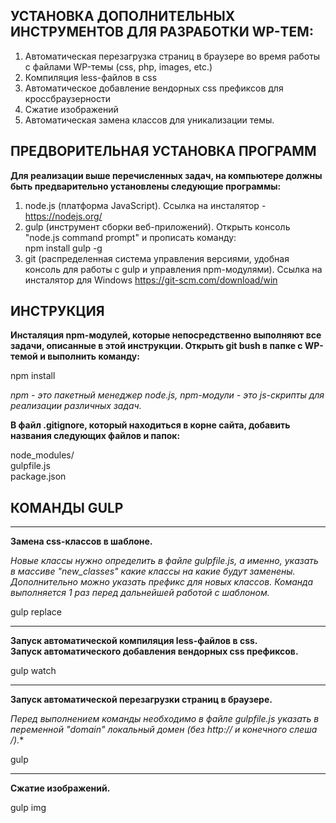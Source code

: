 ## УСТАНОВКА ДОПОЛНИТЕЛЬНЫХ ИНСТРУМЕНТОВ ДЛЯ РАЗРАБОТКИ WP-ТЕМ:
1. Автоматическая перезагрузка страниц в браузере во время работы с файлами WP-темы (css, php, images, etc.)
2. Компиляция less-файлов в css
3. Автоматическое добавление вендорных css префиксов для кроссбраузерности
4. Сжатие изображений
5. Автоматическая замена классов для уникализации темы.

## ПРЕДВОРИТЕЛЬНАЯ УСТАНОВКА ПРОГРАММ
**Для реализации выше перечисленных задач, на компьютере должны быть предварительно установлены следующие программы:**
1. node.js (платформа JavaScript). Ссылка на инсталятор - https://nodejs.org/
2. gulp (инструмент сборки веб-приложений). Открыть консоль "node.js command prompt" и прописать команду:  
npm install gulp -g
3. git (распределенная система управления версиями, удобная консоль для работы с gulp и управления npm-модулями). Ссылка на инсталятор для Windows https://git-scm.com/download/win

## ИНСТРУКЦИЯ
**Инсталяция npm-модулей, которые непосредственно выполняют все задачи, описанные в этой инструкции. Открыть git bush в папке с WP-темой и выполнить команду:**

npm install

*npm - это пакетный менеджер node.js, npm-модули - это js-скрипты для реализации различных задач.*

**В файл .gitignore, который находиться в корне сайта, добавить названия следующих файлов и папок:**  

node_modules/  
gulpfile.js  
package.json  


## КОМАНДЫ GULP
***
**Замена css-классов в шаблоне.**

*Новые классы нужно определить в файле gulpfile.js, а именно, указать в массиве "new_classes" какие классы на какие будут заменены. Дополнительно можно указать префикс для новых классов. Команда выполняется 1 раз перед дальнейшей работой с шаблоном.*

gulp replace

***

**Запуск автоматической компиляция less-файлов в css.**  
**Запуск автоматического добавления вендорных css префиксов.**

gulp watch

***

**Запуск автоматической перезагрузки страниц в браузере.**   

*Перед выполнением команды необходимо в файле gulpfile.js указать в переменной "domain" локальный домен (без http:// и конечного слеша /).**

gulp

***

**Сжатие изображений.**

gulp img

